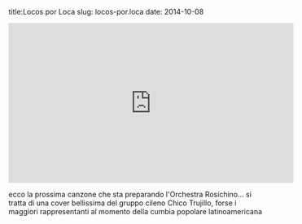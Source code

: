 title:Locos por Loca
slug: locos-por.loca
date: 2014-10-08

<div class="container-fluid iframe-container">
<iframe width="560" height="315" src="https://www.youtube.com/embed/ZwtcyXl5y9c?si=Zr9A1T_JDfDmcKJT" title="YouTube video player" frameborder="0" allow="accelerometer; autoplay; clipboard-write; encrypted-media; gyroscope; picture-in-picture; web-share" referrerpolicy="strict-origin-when-cross-origin" allowfullscreen></iframe>
</div>

ecco la prossima canzone che sta preparando l'Orchestra Rosichino... si tratta di una cover bellissima del gruppo cileno Chico Trujillo, forse i maggiori rappresentanti al momento della cumbia popolare latinoamericana
